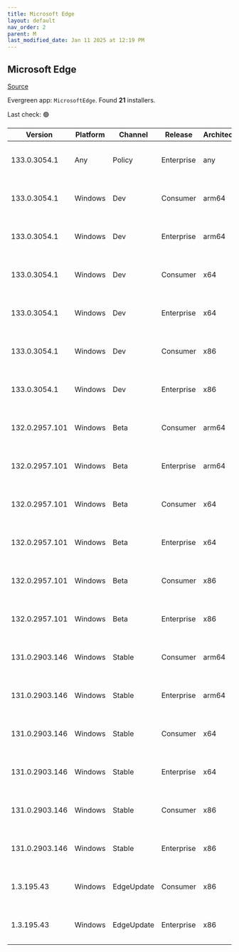 ```yaml
---
title: Microsoft Edge
layout: default
nav_order: 2
parent: M
last_modified_date: Jan 11 2025 at 12:19 PM
---
```


## Microsoft Edge

[Source](https://www.microsoft.com/edge)

Evergreen app: `MicrosoftEdge`. Found **21** installers.

Last check: 🟢

| Version        | Platform | Channel    | Release    | Architecture | Hash                                                             | URI                                                                                                                                                                                                                                                                                                                      |
| -------------- | -------- | ---------- | ---------- | ------------ | ---------------------------------------------------------------- | ------------------------------------------------------------------------------------------------------------------------------------------------------------------------------------------------------------------------------------------------------------------------------------------------------------------------ |
| 133.0.3054.1   | Any      | Policy     | Enterprise | any          | 1BA5128D1113C08271BB2A0DCC91850C2B0B441BD3DDC14601F833AE59D36BED | [https://msedge.sf.dl.delivery.mp.microsoft.com/filestreamingservice/files/1c5d2cfd-673a-430d-aee9-d1933b97b9c9/MicrosoftEdgePolicyTemplates.cab](https://msedge.sf.dl.delivery.mp.microsoft.com/filestreamingservice/files/1c5d2cfd-673a-430d-aee9-d1933b97b9c9/MicrosoftEdgePolicyTemplates.cab)                       |
| 133.0.3054.1   | Windows  | Dev        | Consumer   | arm64        | 601D2BDC0882FB0AC448EACF3FE70A30B673A82373C035843B1A4FF59C832437 | [https://msedge.sf.dl.delivery.mp.microsoft.com/filestreamingservice/files/6bccca6b-0dda-4ed5-9aa9-f1f9c6b25ed4/MicrosoftEdgeDevEnterpriseARM64.msi](https://msedge.sf.dl.delivery.mp.microsoft.com/filestreamingservice/files/6bccca6b-0dda-4ed5-9aa9-f1f9c6b25ed4/MicrosoftEdgeDevEnterpriseARM64.msi)                 |
| 133.0.3054.1   | Windows  | Dev        | Enterprise | arm64        | 601D2BDC0882FB0AC448EACF3FE70A30B673A82373C035843B1A4FF59C832437 | [https://msedge.sf.dl.delivery.mp.microsoft.com/filestreamingservice/files/6bccca6b-0dda-4ed5-9aa9-f1f9c6b25ed4/MicrosoftEdgeDevEnterpriseARM64.msi](https://msedge.sf.dl.delivery.mp.microsoft.com/filestreamingservice/files/6bccca6b-0dda-4ed5-9aa9-f1f9c6b25ed4/MicrosoftEdgeDevEnterpriseARM64.msi)                 |
| 133.0.3054.1   | Windows  | Dev        | Consumer   | x64          | EF181E524355C0E0F7ED62DE815B1D303BD47ABF628766F87412EC679161FDC3 | [https://msedge.sf.dl.delivery.mp.microsoft.com/filestreamingservice/files/1903f3db-9db0-4718-93fd-100dae7e0b63/MicrosoftEdgeDevEnterpriseX64.msi](https://msedge.sf.dl.delivery.mp.microsoft.com/filestreamingservice/files/1903f3db-9db0-4718-93fd-100dae7e0b63/MicrosoftEdgeDevEnterpriseX64.msi)                     |
| 133.0.3054.1   | Windows  | Dev        | Enterprise | x64          | EF181E524355C0E0F7ED62DE815B1D303BD47ABF628766F87412EC679161FDC3 | [https://msedge.sf.dl.delivery.mp.microsoft.com/filestreamingservice/files/1903f3db-9db0-4718-93fd-100dae7e0b63/MicrosoftEdgeDevEnterpriseX64.msi](https://msedge.sf.dl.delivery.mp.microsoft.com/filestreamingservice/files/1903f3db-9db0-4718-93fd-100dae7e0b63/MicrosoftEdgeDevEnterpriseX64.msi)                     |
| 133.0.3054.1   | Windows  | Dev        | Consumer   | x86          | 05B24DFCDA1F6ECCB8EE31FD385065E084DA2D105401AD1FB9577551A7D4C03D | [https://msedge.sf.dl.delivery.mp.microsoft.com/filestreamingservice/files/4f00da84-5182-43f2-b2d2-b0171d70fe16/MicrosoftEdgeDevEnterpriseX86.msi](https://msedge.sf.dl.delivery.mp.microsoft.com/filestreamingservice/files/4f00da84-5182-43f2-b2d2-b0171d70fe16/MicrosoftEdgeDevEnterpriseX86.msi)                     |
| 133.0.3054.1   | Windows  | Dev        | Enterprise | x86          | 05B24DFCDA1F6ECCB8EE31FD385065E084DA2D105401AD1FB9577551A7D4C03D | [https://msedge.sf.dl.delivery.mp.microsoft.com/filestreamingservice/files/4f00da84-5182-43f2-b2d2-b0171d70fe16/MicrosoftEdgeDevEnterpriseX86.msi](https://msedge.sf.dl.delivery.mp.microsoft.com/filestreamingservice/files/4f00da84-5182-43f2-b2d2-b0171d70fe16/MicrosoftEdgeDevEnterpriseX86.msi)                     |
| 132.0.2957.101 | Windows  | Beta       | Consumer   | arm64        | 498B3BB34230BF12C92514746CCE82A8CDE0D31308CB3E41FCD15595BE073B2C | [https://msedge.sf.dl.delivery.mp.microsoft.com/filestreamingservice/files/d7ff31ae-cd5a-40e3-89a2-94eeb9e55a03/MicrosoftEdgeBetaEnterpriseARM64.msi](https://msedge.sf.dl.delivery.mp.microsoft.com/filestreamingservice/files/d7ff31ae-cd5a-40e3-89a2-94eeb9e55a03/MicrosoftEdgeBetaEnterpriseARM64.msi)               |
| 132.0.2957.101 | Windows  | Beta       | Enterprise | arm64        | 498B3BB34230BF12C92514746CCE82A8CDE0D31308CB3E41FCD15595BE073B2C | [https://msedge.sf.dl.delivery.mp.microsoft.com/filestreamingservice/files/d7ff31ae-cd5a-40e3-89a2-94eeb9e55a03/MicrosoftEdgeBetaEnterpriseARM64.msi](https://msedge.sf.dl.delivery.mp.microsoft.com/filestreamingservice/files/d7ff31ae-cd5a-40e3-89a2-94eeb9e55a03/MicrosoftEdgeBetaEnterpriseARM64.msi)               |
| 132.0.2957.101 | Windows  | Beta       | Consumer   | x64          | 791A6B3C74EB87A2E111041BD7AD88993AC1932735A761AE1C90C6847CD4A3E9 | [https://msedge.sf.dl.delivery.mp.microsoft.com/filestreamingservice/files/4d8743bb-b5e6-41a7-80b3-eab5d0a24774/MicrosoftEdgeBetaEnterpriseX64.msi](https://msedge.sf.dl.delivery.mp.microsoft.com/filestreamingservice/files/4d8743bb-b5e6-41a7-80b3-eab5d0a24774/MicrosoftEdgeBetaEnterpriseX64.msi)                   |
| 132.0.2957.101 | Windows  | Beta       | Enterprise | x64          | 791A6B3C74EB87A2E111041BD7AD88993AC1932735A761AE1C90C6847CD4A3E9 | [https://msedge.sf.dl.delivery.mp.microsoft.com/filestreamingservice/files/4d8743bb-b5e6-41a7-80b3-eab5d0a24774/MicrosoftEdgeBetaEnterpriseX64.msi](https://msedge.sf.dl.delivery.mp.microsoft.com/filestreamingservice/files/4d8743bb-b5e6-41a7-80b3-eab5d0a24774/MicrosoftEdgeBetaEnterpriseX64.msi)                   |
| 132.0.2957.101 | Windows  | Beta       | Consumer   | x86          | 13DD103B001A6F6FE23FD6205DE02FB79F1EE4C38A04D5AC1A5AF8920417728F | [https://msedge.sf.dl.delivery.mp.microsoft.com/filestreamingservice/files/002b72d4-a700-41f0-a6d0-689ce79942ee/MicrosoftEdgeBetaEnterpriseX86.msi](https://msedge.sf.dl.delivery.mp.microsoft.com/filestreamingservice/files/002b72d4-a700-41f0-a6d0-689ce79942ee/MicrosoftEdgeBetaEnterpriseX86.msi)                   |
| 132.0.2957.101 | Windows  | Beta       | Enterprise | x86          | 13DD103B001A6F6FE23FD6205DE02FB79F1EE4C38A04D5AC1A5AF8920417728F | [https://msedge.sf.dl.delivery.mp.microsoft.com/filestreamingservice/files/002b72d4-a700-41f0-a6d0-689ce79942ee/MicrosoftEdgeBetaEnterpriseX86.msi](https://msedge.sf.dl.delivery.mp.microsoft.com/filestreamingservice/files/002b72d4-a700-41f0-a6d0-689ce79942ee/MicrosoftEdgeBetaEnterpriseX86.msi)                   |
| 131.0.2903.146 | Windows  | Stable     | Consumer   | arm64        | FD21C0E935202AF696CAAB8F704F76522CB7AB863E4F77EACE02175256BAF942 | [https://msedge.sf.dl.delivery.mp.microsoft.com/filestreamingservice/files/4d20f04b-535f-44c8-ad02-5560e4df4c4c/MicrosoftEdgeEnterpriseARM64.msi](https://msedge.sf.dl.delivery.mp.microsoft.com/filestreamingservice/files/4d20f04b-535f-44c8-ad02-5560e4df4c4c/MicrosoftEdgeEnterpriseARM64.msi)                       |
| 131.0.2903.146 | Windows  | Stable     | Enterprise | arm64        | FD21C0E935202AF696CAAB8F704F76522CB7AB863E4F77EACE02175256BAF942 | [https://msedge.sf.dl.delivery.mp.microsoft.com/filestreamingservice/files/4d20f04b-535f-44c8-ad02-5560e4df4c4c/MicrosoftEdgeEnterpriseARM64.msi](https://msedge.sf.dl.delivery.mp.microsoft.com/filestreamingservice/files/4d20f04b-535f-44c8-ad02-5560e4df4c4c/MicrosoftEdgeEnterpriseARM64.msi)                       |
| 131.0.2903.146 | Windows  | Stable     | Consumer   | x64          | 4CB2EB9A66BB16A0E9A3FFC05123A1759B266547438C02AF2725B0B5F4CE8523 | [https://msedge.sf.dl.delivery.mp.microsoft.com/filestreamingservice/files/c2a6f7b7-2550-4b5b-a9e5-fa3b7f4ddb32/MicrosoftEdgeEnterpriseX64.msi](https://msedge.sf.dl.delivery.mp.microsoft.com/filestreamingservice/files/c2a6f7b7-2550-4b5b-a9e5-fa3b7f4ddb32/MicrosoftEdgeEnterpriseX64.msi)                           |
| 131.0.2903.146 | Windows  | Stable     | Enterprise | x64          | 4CB2EB9A66BB16A0E9A3FFC05123A1759B266547438C02AF2725B0B5F4CE8523 | [https://msedge.sf.dl.delivery.mp.microsoft.com/filestreamingservice/files/c2a6f7b7-2550-4b5b-a9e5-fa3b7f4ddb32/MicrosoftEdgeEnterpriseX64.msi](https://msedge.sf.dl.delivery.mp.microsoft.com/filestreamingservice/files/c2a6f7b7-2550-4b5b-a9e5-fa3b7f4ddb32/MicrosoftEdgeEnterpriseX64.msi)                           |
| 131.0.2903.146 | Windows  | Stable     | Consumer   | x86          | 1E5D41B892843B7060924F812968943AF5E12D25ADCCD8F89C71636E86BA18DC | [https://msedge.sf.dl.delivery.mp.microsoft.com/filestreamingservice/files/81ba60f7-55d2-4050-9eae-4cd7c98f65c4/MicrosoftEdgeEnterpriseX86.msi](https://msedge.sf.dl.delivery.mp.microsoft.com/filestreamingservice/files/81ba60f7-55d2-4050-9eae-4cd7c98f65c4/MicrosoftEdgeEnterpriseX86.msi)                           |
| 131.0.2903.146 | Windows  | Stable     | Enterprise | x86          | 1E5D41B892843B7060924F812968943AF5E12D25ADCCD8F89C71636E86BA18DC | [https://msedge.sf.dl.delivery.mp.microsoft.com/filestreamingservice/files/81ba60f7-55d2-4050-9eae-4cd7c98f65c4/MicrosoftEdgeEnterpriseX86.msi](https://msedge.sf.dl.delivery.mp.microsoft.com/filestreamingservice/files/81ba60f7-55d2-4050-9eae-4cd7c98f65c4/MicrosoftEdgeEnterpriseX86.msi)                           |
| 1.3.195.43     | Windows  | EdgeUpdate | Consumer   | x86          | DAC76CE6445BAEAE894875C114C76F95507539CB32A581F152B6F4ED4FF43819 | [https://msedge.sf.dl.delivery.mp.microsoft.com/filestreamingservice/files/ff8e6bca-29e7-4bac-a944-15bc3997888f/MicrosoftEdgeUpdateSetup_X86_1.3.195.43.exe](https://msedge.sf.dl.delivery.mp.microsoft.com/filestreamingservice/files/ff8e6bca-29e7-4bac-a944-15bc3997888f/MicrosoftEdgeUpdateSetup_X86_1.3.195.43.exe) |
| 1.3.195.43     | Windows  | EdgeUpdate | Enterprise | x86          | DAC76CE6445BAEAE894875C114C76F95507539CB32A581F152B6F4ED4FF43819 | [https://msedge.sf.dl.delivery.mp.microsoft.com/filestreamingservice/files/ff8e6bca-29e7-4bac-a944-15bc3997888f/MicrosoftEdgeUpdateSetup_X86_1.3.195.43.exe](https://msedge.sf.dl.delivery.mp.microsoft.com/filestreamingservice/files/ff8e6bca-29e7-4bac-a944-15bc3997888f/MicrosoftEdgeUpdateSetup_X86_1.3.195.43.exe) |
